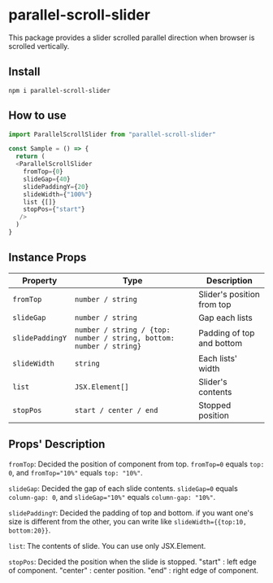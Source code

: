 # parallel-scroll-slider
This package provides a slider scrolled parallel direction when browser is scrolled vertically.

## Install

```
npm i parallel-scroll-slider
```

## How to use

``` typescript
import ParallelScrollSlider from "parallel-scroll-slider"

const Sample = () => {
  return (
  <ParallelScrollSlider
    fromTop={0}
    slideGap={40}
    slidePaddingY={20}
    slideWidth={"100%"}
    list {[]}
    stopPos={"start"}
   />
  )
}
```

## Instance Props

| Property                | Type              | Description                                                 |
|-------------------------|---------------    |-------------------------------------------------------------|
| `fromTop`               | `number / string` | Slider's position from top                                      |
| `slideGap`              | `number / string` | Gap each lists                                         |
| `slidePaddingY`         | `number / string / {top: number / string, bottom: number / string}` | Padding of top and bottom |
| `slideWidth`            | `string`          | Each lists' width                                             |
| `list`                  | `JSX.Element[]`          | Slider's contents                                            |
| `stopPos`               | `start / center / end`          | Stopped position                                         |

## Props' Description

`fromTop`: Decided the position of component from top. `fromTop=0` equals `top: 0`, and `fromTop="10%"` equals `top: "10%"`.

`slideGap`: Decided the gap of each slide contents. `slideGap=0` equals `column-gap: 0`, and `slideGap="10%"` equals `column-gap: "10%"`.

`slidePaddingY`: Decided the padding of top and bottom. if you want one's size is different from the other, you can write like `slideWidth={{top:10, bottom:20}}`.

`list`: The contents of slide. You can use only JSX.Element.

`stopPos`: Decided the position when the slide is stopped. "start" : left edge of component. "center" : center position. "end" : right edge of component. 

